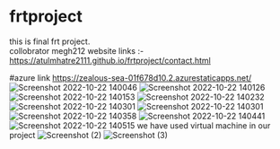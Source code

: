 # frtproject
this is final frt project.   
collobrator megh212
website links :- https://atulmhatre2111.github.io/frtproject/contact.html 

#azure link https://zealous-sea-01f678d10.2.azurestaticapps.net/
![Screenshot 2022-10-22 140046](https://user-images.githubusercontent.com/108206935/197329801-5c7e8c1a-0ea5-48de-a740-d750e8c293f9.png)
![Screenshot 2022-10-22 140126](https://user-images.githubusercontent.com/108206935/197329802-132bdcf0-7f1a-4389-bc56-b2dfd19934ee.png)
![Screenshot 2022-10-22 140153](https://user-images.githubusercontent.com/108206935/197329804-cd671c1c-52d5-42f1-aaeb-6b2179846a50.png)
![Screenshot 2022-10-22 140232](https://user-images.githubusercontent.com/108206935/197329806-36e26c6f-792f-4b62-8bfc-c62f3a380a0a.png)
![Screenshot 2022-10-22 140301](https://user-images.githubusercontent.com/108206935/197329808-f14b089b-e982-4c93-aefb-d53cb32fd312.png)
![Screenshot 2022-10-22 140301](https://user-images.githubusercontent.com/108206935/197329812-0c9330bd-c5a4-4bfb-9d57-772ab89ec544.png)
![Screenshot 2022-10-22 140358](https://user-images.githubusercontent.com/108206935/197329819-333b7189-c9d5-4c5e-9d66-481a14a7a86d.png)
![Screenshot 2022-10-22 140441](https://user-images.githubusercontent.com/108206935/197329820-92d58c7d-ea17-4dc0-890c-8ddab748c617.png)
![Screenshot 2022-10-22 140515](https://user-images.githubusercontent.com/108206935/197329822-8c4b60b0-9012-4b0b-be27-b2c6eb4d38df.png)
we have used virtual machine in our project
![Screenshot (2)](https://user-images.githubusercontent.com/88397453/204541245-18a45a87-c664-4442-ba7e-41be915da52b.png)
![Screenshot (3)](https://user-images.githubusercontent.com/88397453/204541276-4085d591-ff04-4e63-a0ea-751a805fe620.png)
